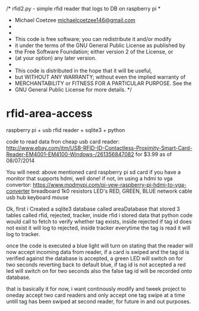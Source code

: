 /* rfid2.py - simple rfid reader that logs to DB on raspberry pi
 *
 * Michael Coetzee <michaelcoetzee146@gmail.com>
 * 
 *
 * This code is free software; you can redistribute it and/or modify
 * it under the terms of the GNU General Public License as published by
 * the Free Software Foundation; either version 2 of the License, or
 * (at your option) any later version.
 *
 * This code is distributed in the hope that it will be useful,
 * but WITHOUT ANY WARRANTY; without even the implied warranty of
 * MERCHANTABILITY or FITNESS FOR A PARTICULAR PURPOSE. See the
 * GNU General Public License for more details.
 */


rfid-area-access
================

raspberry pi +  usb rfid reader + sqlite3 + python

code to read data fron cheap usb card reader:
http://www.ebay.com/itm/USB-RFID-ID-Contactless-Proximity-Smart-Card-Reader-EM4001-EM4100-Windows-/261356847082
for $3.99 as of 08/07/2014

You will need:
              above mentioned card
              raspberry pi
              sd card
              if you have a monitor that supports hdmi, well done!
              if not, im using a hdmi to vga convertor:
              https://www.modmypi.com/pi-vew-raspberry-pi-hdmi-to-vga-converter
              breadboard
              1k0 resistors
              LED's RED, GREEN, BLUE
              network cable
              usb hub
              keyboard 
              mouse

Ok, first i Created a sqlite3 database called areaDatabase that stored 3 tables called rfid, rejected, tracker,
inside rfid i stored data that python code would call to fetch to verify whether tag exists, inside rejected 
if tag id does not exist it will log to rejected, inside tracker everytime the tag is read it will log to tracker.

once the code is executed a blue light will turn on stating that the reader will now accept incoming data from reader,
if a card is swiped and the tag id is verified against the database is accepted, a green LED will switch on for two seconds
reverting back to default blue, if tag id is not accepted a red led will switch on for two seconds also the false tag id 
will be recorded onto database.

that is basically it for now, i want continously modify and tweek project to oneday accept two card readers and only accept
one tag swipe at a time untill tag has been swiped at second reader, for future in and out purposes.
              
              

